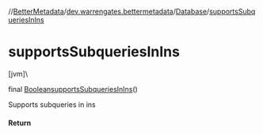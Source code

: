 //[BetterMetadata](../../../index.md)/[dev.warrengates.bettermetadata](../index.md)/[Database](index.md)/[supportsSubqueriesInIns](supports-subqueries-in-ins.md)

# supportsSubqueriesInIns

[jvm]\

final [Boolean](https://docs.oracle.com/javase/8/docs/api/java/lang/Boolean.html)[supportsSubqueriesInIns](supports-subqueries-in-ins.md)()

Supports subqueries in ins

#### Return
